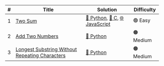|#      | Title | Solution | Difficulty |
|-------|-------|----------|------------|
|1 | [Two Sum](https://leetcode.com/problems//) | [🐍 Python](Algorithms/python/two_sum_1.py), [🔵 C](Algorithms/c/two_sum_1.c), [🌐 JavaScript](Algorithms/javascript/two_sum_1.js) | 🟢 Easy |
|2 | [Add Two Numbers](https://leetcode.com/problems/add-two-numbers/) | [🐍 Python](Algorithms/python/add_two_numbers_2.py) | 🟠 Medium |
|3 | [Longest Substring Without Repeating Characters](https://leetcode.com/problems/longest-substring-without-repeating-characters/) | [🐍 Python](Algorithms/python/longest_substring_without_repeating_characters_3.py) | 🟠 Medium |
